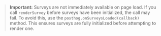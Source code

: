 > **Important:** Surveys are not immediately available on page load. If you call `renderSurvey` before surveys have been initialized, the call may fail. To avoid this, use the `posthog.onSurveysLoaded(callback)` method. This ensures surveys are fully initialized before attempting to render one.